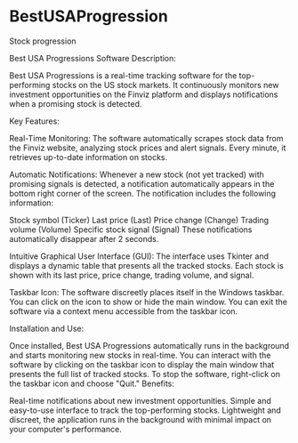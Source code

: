 # BestUSAProgression
Stock progression 

Best USA Progressions
Software Description:

Best USA Progressions is a real-time tracking software for the top-performing stocks on the US stock markets. It continuously monitors new investment opportunities on the Finviz platform and displays notifications when a promising stock is detected.

Key Features:

Real-Time Monitoring: The software automatically scrapes stock data from the Finviz website, analyzing stock prices and alert signals. Every minute, it retrieves up-to-date information on stocks.

Automatic Notifications: Whenever a new stock (not yet tracked) with promising signals is detected, a notification automatically appears in the bottom right corner of the screen. The notification includes the following information:

Stock symbol (Ticker)
Last price (Last)
Price change (Change)
Trading volume (Volume)
Specific stock signal (Signal)
These notifications automatically disappear after 2 seconds.

Intuitive Graphical User Interface (GUI): The interface uses Tkinter and displays a dynamic table that presents all the tracked stocks. Each stock is shown with its last price, price change, trading volume, and signal.

Taskbar Icon: The software discreetly places itself in the Windows taskbar. You can click on the icon to show or hide the main window. You can exit the software via a context menu accessible from the taskbar icon.

Installation and Use:

Once installed, Best USA Progressions automatically runs in the background and starts monitoring new stocks in real-time.
You can interact with the software by clicking on the taskbar icon to display the main window that presents the full list of tracked stocks.
To stop the software, right-click on the taskbar icon and choose "Quit."
Benefits:

Real-time notifications about new investment opportunities.
Simple and easy-to-use interface to track the top-performing stocks.
Lightweight and discreet, the application runs in the background with minimal impact on your computer's performance.
